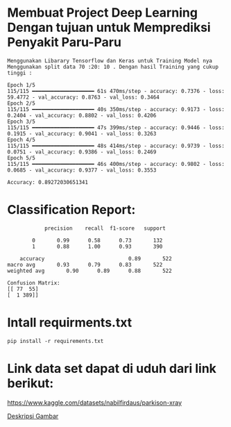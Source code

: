 # Membuat Project Deep Learning Dengan tujuan untuk Memprediksi Penyakit Paru-Paru 
    Menggunakan Libarary Tensorflow dan Keras untuk Training Model nya 
    Menggunakan split data 70 :20: 10 . Dengan hasil Training yang cukup tinggi :

    Epoch 1/5
    115/115 ━━━━━━━━━━━━━━━━━━━━ 61s 470ms/step - accuracy: 0.7376 - loss: 59.4772 - val_accuracy: 0.8763 - val_loss: 0.3464
    Epoch 2/5
    115/115 ━━━━━━━━━━━━━━━━━━━━ 40s 350ms/step - accuracy: 0.9173 - loss: 0.2404 - val_accuracy: 0.8802 - val_loss: 0.4206
    Epoch 3/5
    115/115 ━━━━━━━━━━━━━━━━━━━━ 47s 399ms/step - accuracy: 0.9446 - loss: 0.1915 - val_accuracy: 0.9041 - val_loss: 0.3263
    Epoch 4/5
    115/115 ━━━━━━━━━━━━━━━━━━━━ 48s 414ms/step - accuracy: 0.9739 - loss: 0.0751 - val_accuracy: 0.9386 - val_loss: 0.2469
    Epoch 5/5
    115/115 ━━━━━━━━━━━━━━━━━━━━ 46s 400ms/step - accuracy: 0.9802 - loss: 0.0685 - val_accuracy: 0.9377 - val_loss: 0.3553 

    Accuracy: 0.89272030651341


# Classification Report:
                precision    recall  f1-score   support

            0       0.99      0.58      0.73       132
            1       0.88      1.00      0.93       390

        accuracy                           0.89       522
    macro avg       0.93      0.79      0.83       522
    weighted avg       0.90      0.89      0.88       522

    Confusion Matrix:
    [[ 77  55]
    [  1 389]]
    
# Intall requirments.txt
    pip install -r requirements.txt

# Link data set dapat di uduh dari link berikut:
 https://www.kaggle.com/datasets/nabilfirdaus/parkison-xray

[Deskripsi Gambar](src/paru.png)
#